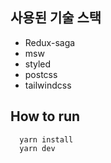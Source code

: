 ## 사용된 기술 스택
* Redux-saga
* msw
* styled
* postcss
* tailwindcss

## How to run
```
  yarn install
  yarn dev
```
